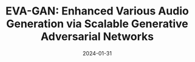 ---
title: "EVA-GAN: Enhanced Various Audio Generation via Scalable Generative Adversarial Networks"
collection: publications
permalink: /publication/2024-EVA_GAN-13
date: 2024-01-31
paperurl: https://arxiv.org/pdf/2402.00892
citation: 'Shijia Liao, Shiyi Lan, and <b>Arun George Zachariah<b> - &quot;EVA-GAN: Enhanced Various Audio Generation via Scalable Generative Adversarial Networks.&quot; <i>arXiv preprint arXiv:2402.00892</i>, 2024.'
---